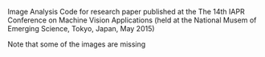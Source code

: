 Image Analysis Code for research paper published at the The 14th IAPR Conference on Machine Vision
Applications (held at the National Musem of Emerging Science, Tokyo, Japan, May 2015)

Note that some of the images are missing 
